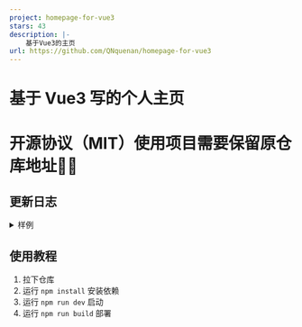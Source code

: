 ```yaml
---
project: homepage-for-vue3
stars: 43
description: |-
    基于Vue3的主页
url: https://github.com/QNquenan/homepage-for-vue3
---
```


# 基于 Vue3 写的个人主页

# 开源协议（MIT）使用项目需要保留原仓库地址🥲🥲

## 更新日志

<details>
<summary>样例</summary>

## 2024-9-19

1. 添加加载动画
2. 组件库改为按需引用，优化加载速度

## 2024-9-18

1. ~~增加等待加载完成后才显示动画~~

## 2024-9-16

1. 修改 网站语言为中文
2. 修改 关于样式、添加载入动画、添加按钮渐变
3. 添加 @vueuse/motion
4. 添加 深色模式、浅色模式、跟随系统
5. 修复 按钮跳转失效
6. 修复 某些机型移动端打字机定位错误

## 2024-9-15

1. 修改 关于本站的样式
2. 修改 背景样式
3. 添加 移动端优化

## 2024-9-14

1. 初次部署
2. 添加 vuesax-alpha、vue3-typed-js
3. 部署 beta1 版本
</details>

## 使用教程

1. 拉下仓库
2. 运行 `npm install` 安装依赖
3. 运行 `npm run dev` 启动
4. 运行 `npm run build` 部署


